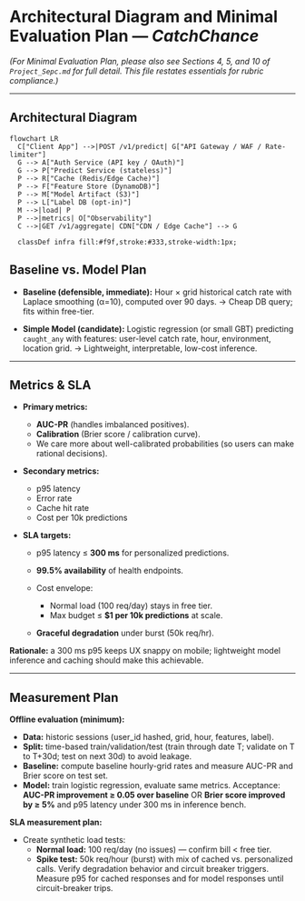 
# Architectural Diagram and Minimal Evaluation Plan — *CatchChance*

*(For Minimal Evaluation Plan, please also see Sections 4, 5, and 10 of `Project_Sepc.md` for full detail. This file restates essentials for rubric compliance.)*

---

## Architectural Diagram
```mermaid
flowchart LR
  C["Client App"] -->|POST /v1/predict| G["API Gateway / WAF / Rate-limiter"]
  G --> A["Auth Service (API key / OAuth)"]
  G --> P["Predict Service (stateless)"]
  P --> R["Cache (Redis/Edge Cache)"]
  P --> F["Feature Store (DynamoDB)"]
  P --> M["Model Artifact (S3)"]
  P --> L["Label DB (opt-in)"]
  M -->|load| P
  P -->|metrics| O["Observability"]
  C -->|GET /v1/aggregate| CDN["CDN / Edge Cache"] --> G
  
  classDef infra fill:#f9f,stroke:#333,stroke-width:1px;
```

## Baseline vs. Model Plan

* **Baseline (defensible, immediate):**
  Hour × grid historical catch rate with Laplace smoothing (α=10), computed over 90 days.
  → Cheap DB query; fits within free-tier.

* **Simple Model (candidate):**
  Logistic regression (or small GBT) predicting `caught_any` with features: user-level catch rate, hour, environment, location grid.
  → Lightweight, interpretable, low-cost inference.

---

## Metrics & SLA

* **Primary metrics:**

  * **AUC-PR** (handles imbalanced positives).
  * **Calibration** (Brier score / calibration curve).
  * We care more about well-calibrated probabilities (so users can make rational decisions).

* **Secondary metrics:**

  * p95 latency
  * Error rate
  * Cache hit rate
  * Cost per 10k predictions

* **SLA targets:**

  * p95 latency ≤ **300 ms** for personalized predictions.
  * **99.5% availability** of health endpoints.
  * Cost envelope:

    * Normal load (100 req/day) stays in free tier.
    * Max budget ≤ **\$1 per 10k predictions** at scale.
  * **Graceful degradation** under burst (50k req/hr).

**Rationale:** a 300 ms p95 keeps UX snappy on mobile; lightweight model inference and caching should make this achievable.

---

## Measurement Plan
**Offline evaluation (minimum):**

- **Data:** historic sessions (user_id hashed, grid, hour, features, label).
- **Split:** time-based train/validation/test (train through date T; validate on T to T+30d; test on next 30d) to avoid leakage.
- **Baseline:** compute baseline hourly-grid rates and measure AUC-PR and Brier score on test set.
- **Model:** train logistic regression, evaluate same metrics. Acceptance: **AUC-PR improvement ≥ 0.05 over baseline** OR **Brier score improved by ≥ 5%** and p95 latency under 300 ms in inference bench.

**SLA measurement plan:**

- Create synthetic load tests:
    - **Normal load:** 100 req/day (no issues) — confirm bill < free tier.
    - **Spike test:** 50k req/hour (burst) with mix of cached vs. personalized calls. Verify degradation behavior and circuit breaker triggers. Measure p95 for cached responses and for model responses until circuit-breaker trips.